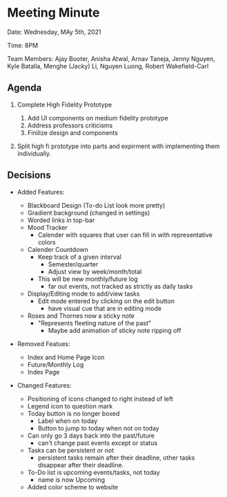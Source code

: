 # Meeting Minute
Date: Wednesday, MAy 5th, 2021

Time: 8PM

Team Members: Ajay Booter, Anisha Atwal, Arnav Taneja, Jenny Nguyen, Kyle Batalla, Menghe (Jacky) Li, Nguyen Luong, Robert Wakefield-Carl

## Agenda
1. Complete High Fidelity Prototype
   1. Add UI components on medium fidelity prototype
   2. Address professors criticisms
   3. Finilize design and components
   
2. Split high fi prototype into parts and expirment with implementing them individually.
   

## Decisions
- Added Features:
    - Blackboard Design (To-do List look more pretty)
    - Gradient background (changed in settings)
	- Worded links in top-bar
	- Mood Tracker
        - Calender with squares that user can fill in with representative colors
    - Calender Countdown
        - Keep track of a given interval
            - Semester/quarter
            - Adjust view by week/month/total
        - This will be new monthly/future log
            - far out events, not tracked as strictly as daily tasks
    - Display/Editing mode to add/view tasks
        - Edit mode entered by clicking on the edit button
            - have visual cue that are in editing mode
    - Roses and Thornes now a sticky note
        - "Represents fleeting nature of the past"
            - Maybe add animation of sticky note ripping off

- Removed Featues:
	- Index and Home Page Icon
	- Future/Monthly Log
	- Index Page 

- Changed Features:
	- Positioning of icons changed to right instead of left
	- Legend icon to question mark 
    - Today button is no longer boxed
        - Label when on today
        - Button to jump to today when not on today
    - Can only go 3 days back into the past/future
        - can't change past events except or status
    - Tasks can be persistent or not
        - persistent tasks remain after their deadline, other tasks disappear after their deadline.
    - To-Do list is upcoming events/tasks, not today
        - name is now Upcoming
    - Added color scheme to website